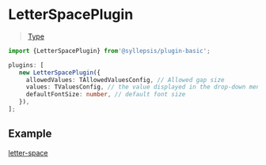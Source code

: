 # LetterSpacePlugin <!-- {docsify-ignore-all} -->

> [Type](/en/plugins/types)

```typescript
import {LetterSpacePlugin} from'@syllepsis/plugin-basic';

plugins: [
   new LetterSpacePlugin({
     allowedValues: TAllowedValuesConfig, // Allowed gap size
     values: TValuesConfig, // the value displayed in the drop-down menu
     defaultFontSize: number, // default font size
   }),
];
```

## Example

[letter-space](https://codesandbox.io/embed/plugin-letter-space-vi3ii?hidenavigation=1 ':include :type=iframe width=100% height=500px')